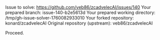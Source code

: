 Issue to solve: https://github.com/veb86/zcadvelecAI/issues/140
Your prepared branch: issue-140-b2e5613d
Your prepared working directory: /tmp/gh-issue-solver-1760082933010
Your forked repository: konard/zcadvelecAI
Original repository (upstream): veb86/zcadvelecAI

Proceed.